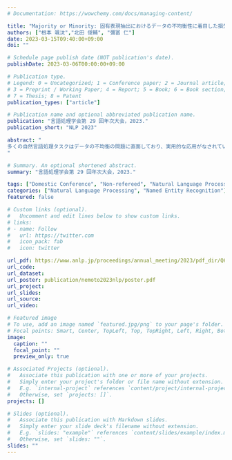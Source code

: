 ```yaml
---
# Documentation: https://wowchemy.com/docs/managing-content/

title: "Majority or Minority: 固有表現抽出におけるデータの不均衡性に着目した損失関数の提案"
authors: ["根本 颯汰","北田 俊輔", "彌冨 仁"]
date: 2023-03-15T09:40:00+09:00
doi: ""

# Schedule page publish date (NOT publication's date).
publishDate: 2023-03-06T00:00:00+09:00

# Publication type.
# Legend: 0 = Uncategorized; 1 = Conference paper; 2 = Journal article;
# 3 = Preprint / Working Paper; 4 = Report; 5 = Book; 6 = Book section;
# 7 = Thesis; 8 = Patent
publication_types: ["article"]

# Publication name and optional abbreviated publication name.
publication: "言語処理学会第 29 回年次大会，2023."
publication_short: "NLP 2023"

abstract: "
多くの自然言語処理タスクはデータの不均衡の問題に直面しており、実用的な応用がなされている固有表現抽出もその一つである。固有表現抽出は抽出対象の固有表現以外のトークンすべてが O クラスとなるため、O クラスが大多数を占める不均衡なデータとなっている。本論文では、固有表現抽出における不均衡性に着目した新たな損失関数 majorityor minority loss (MoM loss) を提案する。提案手法の核となるアイディアは多数派のクラスである O クラスのトークンのみを計算対象した loss を従来のモデルの損失関数に追加するものである。実験を通じて MoM loss がマルチクラス、2 クラス分類問わず、言語非依存で性能向上に寄与することを確認した。
"

# Summary. An optional shortened abstract.
summary: "言語処理学会第 29 回年次大会，2023."

tags: ["Domestic Conference", "Non-refereed", "Natural Language Processing", "ANLP"]
categories: ["Natural Language Processing", "Named Entity Recognition"]
featured: false

# Custom links (optional).
#   Uncomment and edit lines below to show custom links.
# links:
# - name: Follow
#   url: https://twitter.com
#   icon_pack: fab
#   icon: twitter

url_pdf: https://www.anlp.jp/proceedings/annual_meeting/2023/pdf_dir/Q6-9.pdf
url_code:
url_dataset:
url_poster: publication/nemoto2023nlp/poster.pdf
url_project:
url_slides:
url_source:
url_video:

# Featured image
# To use, add an image named `featured.jpg/png` to your page's folder. 
# Focal points: Smart, Center, TopLeft, Top, TopRight, Left, Right, BottomLeft, Bottom, BottomRight.
image:
  caption: ""
  focal_point: ""
  preview_only: true

# Associated Projects (optional).
#   Associate this publication with one or more of your projects.
#   Simply enter your project's folder or file name without extension.
#   E.g. `internal-project` references `content/project/internal-project/index.md`.
#   Otherwise, set `projects: []`.
projects: []

# Slides (optional).
#   Associate this publication with Markdown slides.
#   Simply enter your slide deck's filename without extension.
#   E.g. `slides: "example"` references `content/slides/example/index.md`.
#   Otherwise, set `slides: ""`.
slides: ""
---
```

